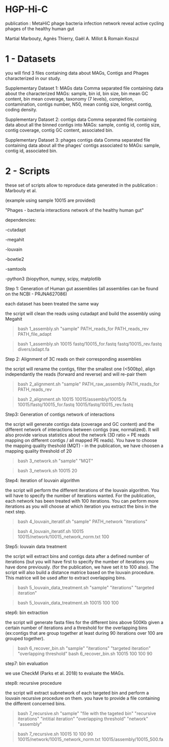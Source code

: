 # HGP-Hi-C

publication : MetaHiC phage bacteria infection network reveal active cycling phages of the healthy human gut

Martial Marbouty, Agnès Thierry, Gaël A. Millot & Romain Koszul

# 1 - Datasets 
you will find 3 files containing data about MAGs, Contigs and Phages characterized in our study.

Supplementary Dataset 1: MAGs data 
Comma separated file containing data about the characterized MAGs: sample, bin id, bin size, bin mean GC content, bin mean coverage, taxonomy (7 levels), completion, contamination, contigs number, N50, mean contig size, longest contig, coding density.

Supplementary Dataset 2: contigs data
Comma separated file containing data about all the binned contigs into MAGs: sample, contig id, contig size, contig coverage, contig GC content, associated bin.

Supplementary Dataset 3: phages contigs data
Comma separated file containing data about all the phages’ contigs associated to MAGs: sample, contig id, associated bin.


# 2 - Scripts

these set of scripts allow to reproduce data generated in the publication : Marbouty et al.

(example using sample 10015 are provided)

"Phages - bacteria interactions network of the healthy human gut"

dependencies:

-cutadapt

-megahit

-louvain

-bowtie2

-samtools

-python3 (biopython, numpy, scipy, matplotlib


Step 1: Generation of Human gut assemblies (all assemblies can be found on the NCBI - PRJNA627086)

each dataset has been treated the same way

the script will clean the reads using cutadapt and build the assembly using Megahit

> bash 1_assembly.sh "sample" PATH_reads_for PATH_reads_rev PATH_file_adapt

> bash 1_assembly.sh 10015 fastq/10015_for.fastq fastq/10015_rev.fastq divers/adapt.fa

Step 2: Alignment of 3C reads on their corresponding assemblies

the script will rename the contigs, filter the smallest one (<500bp), align independantly the reads (forward and reverse) and will re-pair them

> bash 2_alignment.sh "sample" PATH_raw_assembly PATH_reads_for PATH_reads_rev

> bash 2_alignment.sh 10015 10015/assembly/10015.fa 10015/fastq/10015_for.fastq 10015/fastq/10015_rev.fastq

Step3: Generation of contigs network of interactions

the script will generate contigs data (coverage and GC content) and the different network of interactions between contigs (raw, normalized). It will also provide various statistics about the network (3D ratio = PE reads mapping on different contigs / all mapped PE reads).
You have to choose the mapping quality theshold (MQT) - in the publication, we have choosen a mapping quality threshold of 20

> bash 3_network.sh "sample" "MQT"

> bash 3_network.sh 10015 20

Step4: iteration of louvain algorithm

the script will perform the different iterations of the louvain algorithm. You will have to specify the number of iterations wanted. For the publication, each network has been treated with 100 iterations. You can perform more iterations as you will choose at which iteration you extract the bins in the next step.

> bash 4_louvain_iteratif.sh "sample" PATH_network "iterations"

> bash 4_louvain_iteratif.sh 10015 10015/network/10015_network_norm.txt 100

Step5: louvain data treatment

the script will extract bins and contigs data after a defined number of iterations (but you will have first to specify the number of iterations you have done previously. (for the publication, we have set it to 100 also). The script will also build a distance matrice based on the louvain procedure. This matrice will be used after to extract overlapping bins.

> bash 5_louvain_data_treatment.sh "sample" "iterations" "targeted iteration"

> bash 5_louvain_data_treatment.sh 10015 100 100

step6: bin extraction

the script will generate fasta files for the different bins above 500Kb given a certain number of iterations and a threshold for the overlapping bins (ex:contigs that are group together at least during 90 iterations over 100 are grouped together).

> bash 6_recover_bin.sh "sample" "iterations" "targeted iteration" "overlapping threshold"
> bash 6_recover_bin.sh 10015 100 100 90

step7: bin evaluation

we use CheckM (Parks et al. 2018) to evaluate the MAGs.

step8: recursive procedure

the script will extract subnetwork of each targeted bin and perform a louvain recursive procedure on them. you have to provide a file containing the different concerned bins.

> bash 7_recursive.sh "sample" "file with the tageted bin" "recursive iterations" "intitial iteration" "overlapping threshold" "network" "assembly"

> bash 7_recursive.sh 10015 10 100 90 10015/network/10015_network_norm.txt 10015/assembly/10015_500.fa

